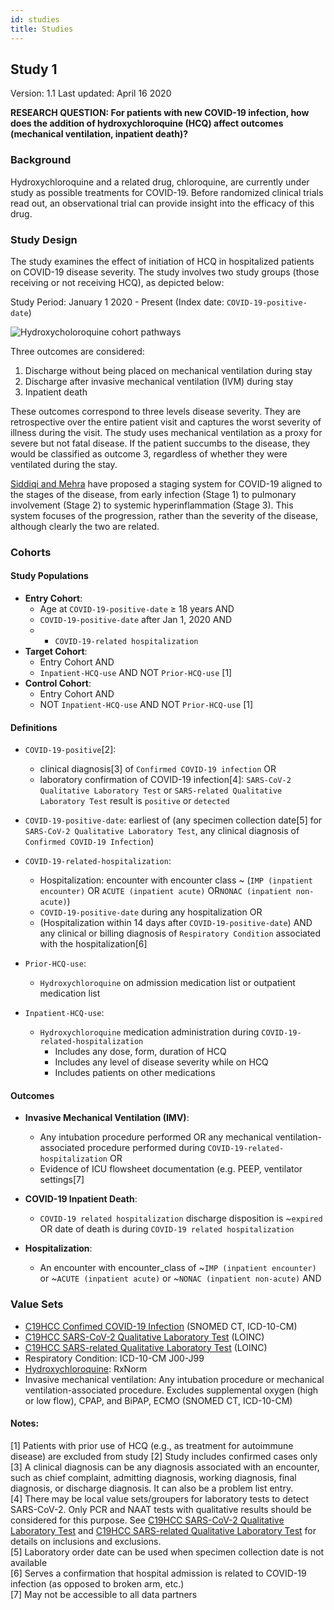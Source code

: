 ```yaml
---
id: studies
title: Studies
---
```


## Study 1

Version: 1.1
Last updated: April 16 2020

**RESEARCH QUESTION: For patients with new COVID-19 infection, how does the addition of hydroxychloroquine (HCQ) affect outcomes (mechanical ventilation, inpatient death)?**

### Background

Hydroxychloroquine and a related drug, chloroquine, are currently under study as possible treatments for COVID-19. Before randomized clinical trials read out, an observational trial can provide insight into the efficacy of this drug.

### Study Design

The study examines the effect of initiation of HCQ in hospitalized patients on COVID-19 disease severity. The study involves two study groups (those receiving or not receiving HCQ), as depicted below:

Study Period: January 1 2020 - Present (Index date: `COVID-19-positive-date`)

![Hydroxycholoroquine cohort pathways](img/hydroxy_cohorts.png)

Three outcomes are considered:

1. Discharge without being placed on mechanical ventilation during stay
2. Discharge after invasive mechanical ventilation (IVM) during stay
3. Inpatient death

These outcomes correspond to three levels disease severity. They are retrospective over the entire patient visit and captures the worst severity of illness during the visit. The study uses mechanical ventilation as a proxy for severe but not fatal disease. If the patient succumbs to the disease, they would be classified as outcome 3, regardless of whether they were ventilated during the stay.

[Siddiqi and Mehra](https://www.ncbi.nlm.nih.gov/pmc/articles/PMC7118652/) have proposed a staging system for COVID-19 aligned to the stages of the disease, from early infection (Stage 1) to pulmonary involvement (Stage 2) to systemic hyperinflammation (Stage 3). This system focuses of the progression, rather than the severity of the disease, although clearly the two are related.

### Cohorts

#### Study Populations

* **Entry Cohort**:
  * Age at `COVID-19-positive-date` ≥ 18 years AND
  * `COVID-19-positive-date` after Jan 1, 2020 AND
  *   * `COVID-19-related hospitalization`
* **Target Cohort**:
  * Entry Cohort AND
  * `Inpatient-HCQ-use` AND NOT `Prior-HCQ-use` [1]
* **Control Cohort**:
  * Entry Cohort AND 
  * NOT `Inpatient-HCQ-use` AND NOT `Prior-HCQ-use` [1]

#### Definitions

* `COVID-19-positive`[2]:
  * clinical diagnosis[3] of `Confirmed COVID-19 infection` OR
  * laboratory confirmation of COVID-19 infection[4]: `SARS-CoV-2 Qualitative Laboratory Test` or `SARS-related Qualitative Laboratory Test` result is `positive` or `detected`
* `COVID-19-positive-date`: earliest of (any specimen collection date[5] for `SARS-CoV-2 Qualitative Laboratory Test`, any clinical diagnosis of `Confirmed COVID-19 Infection`)

* `COVID-19-related-hospitalization`:
  * Hospitalization: encounter with encounter class ~ (`IMP (inpatient encounter)` OR `ACUTE (inpatient acute)` OR`NONAC (inpatient non-acute)`)
  * `COVID-19-positive-date` during any hospitalization OR
  * (Hospitalization within 14 days after `COVID-19-positive-date`) AND any clinical or billing diagnosis of `Respiratory Condition` associated with the hospitalization[6]
* `Prior-HCQ-use`:
  * `Hydroxychloroquine` on admission medication list or outpatient medication list
* `Inpatient-HCQ-use`:
  * `Hydroxychloroquine` medication administration during `COVID-19-related-hospitalization`
    * Includes any dose, form, duration of HCQ
    * Includes any level of disease severity while on HCQ
    * Includes patients on other medications

#### Outcomes

* **Invasive Mechanical Ventilation (IMV)**:
  * Any intubation procedure performed OR any mechanical ventilation-associated procedure performed during `COVID-19-related-hospitalization` OR
  * Evidence of ICU flowsheet documentation (e.g. PEEP, ventilator settings[7]

* **COVID-19 Inpatient Death**:
  * `COVID-19 related hospitalization` discharge disposition is ~`expired` OR date of death is during `COVID-19 related hospitalization`


* **Hospitalization**:
  * An encounter with encounter_class  of  ~`IMP (inpatient encounter)` or ~`ACUTE (inpatient acute)` or ~`NONAC (inpatient non-acute)` AND

### Value Sets

* [C19HCC Confimed COVID-19 Infection](https://vsac.nlm.nih.gov/valueset/2.16.840.1.113762.1.4.1032.117/definition) (SNOMED CT, ICD-10-CM)
* [C19HCC SARS-CoV-2 Qualitative Laboratory Test](https://vsac.nlm.nih.gov/valueset/2.16.840.1.113762.1.4.1032.109/definition) (LOINC)
* [C19HCC SARS-related Qualitative Laboratory Test](https://vsac.nlm.nih.gov/valueset/2.16.840.1.113762.1.4.1032.113/definition) (LOINC)
* Respiratory Condition: ICD-10-CM J00-J99
* [Hydroxychloroquine](https://vsac.nlm.nih.gov/valueset/2.16.840.1.113883.3.1564.2220/definition): RxNorm
* Invasive mechanical ventilation: Any intubation procedure or mechanical ventilation-associated procedure. Excludes supplemental oxygen (high or low flow), CPAP, and BiPAP, ECMO (SNOMED CT, ICD-10-CM)

#### Notes:
[1] Patients with prior use of HCQ (e.g., as treatment for autoimmune disease) are excluded from study
[2] Study includes confirmed cases only<br/>
[3] A clinical diagnosis can be any diagnosis associated with an encounter, such as chief complaint, admitting diagnosis, working diagnosis, final diagnosis, or discharge diagnosis. It can also be a problem list entry.<br/>
[4] There may be local value sets/groupers for laboratory tests to detect SARS-CoV-2. Only PCR and NAAT tests with qualitative results should be considered for this purpose. See [C19HCC SARS-CoV-2 Qualitative Laboratory Test](https://vsac.nlm.nih.gov/valueset/2.16.840.1.113762.1.4.1032.109/definition) and [C19HCC SARS-related Qualitative Laboratory Test]() for details on inclusions and exclusions.<br/>
[5] Laboratory order date can be used when specimen collection date is not available<br/>
[6] Serves a confirmation that hospital admission is related to COVID-19 infection (as opposed to broken arm, etc.)<br/>
[7] May not be accessible to all data partners



